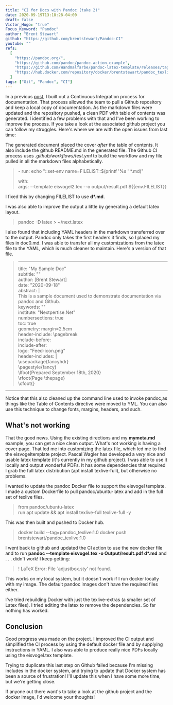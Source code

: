 ```yaml
---
title: "CI for Docs with Pandoc (take 2)"
date: 2020-09-19T13:18:28-04:00
draft: false
Victor_Hugo: "true"
Focus_Keyword: "Pandoc"
author: "Brent Stewart"
github: "https://github.com/brentstewart/Pandoc-CI"
youtube: ""
refs:
  [
    "https://pandoc.org/",
    "https://github.com/pandoc/pandoc-action-example",
    "https://github.com/Wandmalfarbe/pandoc-latex-template/releases/tag/v1.5.0",
    "https://hub.docker.com/repository/docker/brentstewart/pandoc_texlive",
  ]
tags: ["Git", "Pandoc", "CI"]
---
```


In a previous [post](/Pandoc), I built out a Continuous Integration process for documentation. That process allowed the team to pull a Github repository and keep a local copy of documentation. As the markdown files were updated and the repository pushed, a clean PDF with table of contents was generated.
I identified a few problems with that and I've been working to improve the process. If you take a look at the associated github project you can follow my struggles. Here's where we are with the open issues from last time:

The generated document placed the cover _after_ the table of contents. It also include the github README.md in the generated file. The Github CI process uses _.github/workflows/test.yml_ to build the workflow and my file pulled in all the markdown files alphabetically.

> \- run: echo "::set-env name=FILELIST::\$(printf '%s ' \*.md)"
>
> with:  
>  args: --template eisvogel2.tex --o output/result.pdf \${{env.FILELIST}}

I fixed this by changing FILELIST to use **d\*.md**.

I was also able to improve the output a little by generating a default latex layout.

> pandoc -D latex > ~/next.latex

I also found that including YAML headers in the markdown transferred over to the output. Pandoc only takes the first headers it finds, so I placed my files in doc0.md. I was able to transfer all my customizations from the latex file to the YAML, which is much cleaner to maintain. Here's a version of that file.

> ---
>
> title: "My Sample Doc"  
> subtitle: ""  
> author: [Brent Stewart]  
> date: "2020-09-18"  
> abstract: |  
>  This is a sample document used to demonstrate documentation via pandoc and Github.  
> keywords: ""  
> institute: "Nextpertise.Net"  
> numbersections: true  
> toc: true  
> geometry: margin=2.5cm  
> header-include: \pagebreak  
> include-before:  
> include-after:  
> logo: "Feed-icon.png"  
> header-includes: |  
>  \usepackage{fancyhdr}  
>  \pagestyle{fancy}  
>  \lfoot{Prepared September 18th, 2020}  
>  \rfoot{Page \thepage}  
>  \cfoot{}

---

Notice that this also cleaned up the command line used to invoke pandoc,as things like the Table of Contents directive were moved to YML. You can also use this technique to change fonts, margins, headers, and such.

## What's **not** working

That the good news. Using the existing directions and my **mymeta.md** example, you can get a nice clean output. What's not working is having a cover page. That led me into customizing the latex file, which led me to find the eisvogeltemplate project. Pascal Wagler has developed a _very_ nice and usable latex template (it's currently in my github project). I was able to use it locally and output wonderful PDFs. It has some dependencies that required I grab the full latex distribution (apt install texlive-full), but otherwise no problems.

I wanted to update the pandoc Docker file to support the eisvogel template. I made a custom Dockerfile to pull pandoc/ubuntu-latex
and add in the full set of texlive files.

> from pandoc/ubuntu-latex  
> run apt update && apt install texlive-full texlive-full -y

This was then built and pushed to Docker hub.

> docker build --tag=pandoc_texlive:1.0
> docker push brentstewart/pandoc_texlive:1.0

I went back to github and updated the CI action to use the new docker file and to run **pandoc --template eisvogel.tex -o Output/result.pdf d\*.md** and . . . didn't work! I keep getting:

> ! LaTeX Error: File `adjustbox.sty' not found.

This works on my local system, but it doesn't work if I run docker locally with my image. The default pandoc images don't have the required files either.

I've tried rebuilding Docker with just the texlive-extras (a smaller set of Latex files). I tried editing the latex to remove the dependencies. So far nothing has worked.

## Conclusion

Good progress was made on the project. I improved the CI output and simplified the CI process by using the default docker file and by supplying instructions in YAML. I also was able to produce really nice PDFs locally using the eisvogel.tex template.

Trying to duplicate this last step on Github failed because I'm missing includes in the docker system, and trying to update that Docker system has been a source of frustration! I'll update this when I have some more time, but we're getting close.

If anyone out there want's to take a look at the github project and the docker image, I'd welcome your thoughts!
